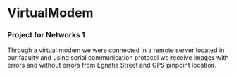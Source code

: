 # VirtualModem
### Project for Networks 1
Through a virtual modem we were connected in a remote server located in our faculty and using serial communication protocol we receive images with errors and without errors from Egnatia Street and GPS pinpoint location. 
